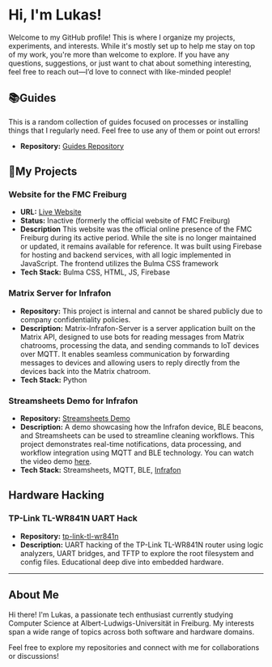 # Hi, I'm Lukas!

Welcome to my GitHub profile! This is where I organize my projects, experiments, and interests. While it's mostly set up to help me stay on top of my work, you're more than welcome to explore. If you have any questions, suggestions, or just want to chat about something interesting, feel free to reach out—I’d love to connect with like-minded people! 

## 📚Guides

This is a random collection of guides focused on processes or installing things that I regularly need. Feel free to use any of them or point out errors!
- **Repository:** [Guides Repository](https://github.com/luk4sf/Guides)

## 🚀My Projects

### Website for the FMC Freiburg
- **URL:** [Live Website](https://fmc-webseite.web.app/home)
- **Status:** Inactive (formerly the official website of FMC Freiburg)  
- **Description** This website was the official online presence of the FMC Freiburg during its active period. While the site is no longer maintained or updated, it remains available for reference. It was built using Firebase for hosting and backend services, with all logic implemented in JavaScript. The frontend utilizes the Bulma CSS framework
- **Tech Stack:** Bulma CSS, HTML, JS, Firebase
### Matrix Server for Infrafon
- **Repository:** This project is internal and cannot be shared publicly due to company confidentiality policies.  
- **Description:** Matrix-Infrafon-Server is a server application built on the Matrix API, designed to use bots for reading messages from Matrix chatrooms, processing the data, and sending commands to IoT devices over MQTT. It enables seamless communication by forwarding messages to devices and allowing users to reply directly from the devices back into the Matrix chatroom.
- **Tech Stack:** Python

### Streamsheets Demo for Infrafon
- **Repository:** [Streamsheets Demo](https://github.com/luk4sf/streamsheets-demo)  
- **Description:** A demo showcasing how the Infrafon device, BLE beacons, and Streamsheets can be used to streamline cleaning workflows. This project demonstrates real-time notifications, data processing, and workflow integration using MQTT and BLE technology. You can watch the video demo [here](https://www.linkedin.com/posts/infrafon_ztna-zerotrust-ble-activity-7275930284796088320-MqLY?utm_source=share&utm_medium=member_desktop).  
- **Tech Stack:** Streamsheets, MQTT, BLE, [Infrafon](https://www.infrafon.com/)  


## Hardware Hacking

### TP-Link TL-WR841N UART Hack
- **Repository:** [tp-link-tl-wr841n](https://github.com/luk4sf/tp-link-tl-wr841n)
- **Description:** UART hacking of the TP-Link TL-WR841N router using logic analyzers, UART bridges, and TFTP to explore the root filesystem and config files. Educational deep dive into embedded hardware.

---

## About Me

Hi there! I'm Lukas, a passionate tech enthusiast currently studying Computer Science at Albert-Ludwigs-Universität in Freiburg. My interests span a wide range of topics across both software and hardware domains.

Feel free to explore my repositories and connect with me for collaborations or discussions!  

